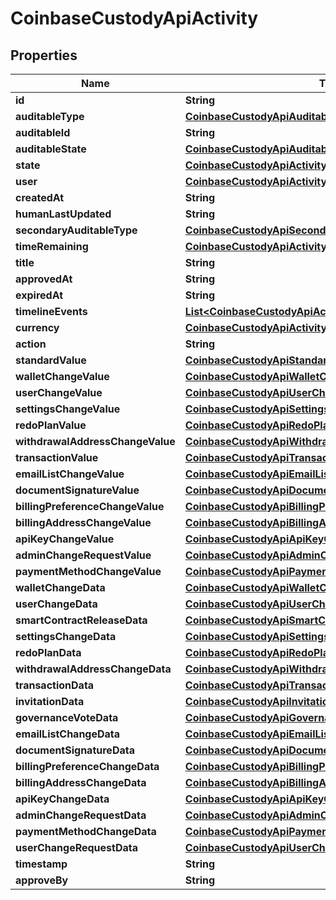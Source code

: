 
# CoinbaseCustodyApiActivity

## Properties
Name | Type | Description | Notes
------------ | ------------- | ------------- | -------------
**id** | **String** |  | 
**auditableType** | [**CoinbaseCustodyApiAuditableType**](CoinbaseCustodyApiAuditableType.md) |  | 
**auditableId** | **String** |  | 
**auditableState** | [**CoinbaseCustodyApiAuditableState**](CoinbaseCustodyApiAuditableState.md) |  | 
**state** | [**CoinbaseCustodyApiActivityState**](CoinbaseCustodyApiActivityState.md) |  | 
**user** | [**CoinbaseCustodyApiActivityUser**](CoinbaseCustodyApiActivityUser.md) |  |  [optional]
**createdAt** | **String** |  | 
**humanLastUpdated** | **String** |  | 
**secondaryAuditableType** | [**CoinbaseCustodyApiSecondaryAuditableType**](CoinbaseCustodyApiSecondaryAuditableType.md) |  | 
**timeRemaining** | [**CoinbaseCustodyApiActivityTimeRemaining**](CoinbaseCustodyApiActivityTimeRemaining.md) |  | 
**title** | **String** |  | 
**approvedAt** | **String** |  | 
**expiredAt** | **String** |  | 
**timelineEvents** | [**List&lt;CoinbaseCustodyApiActivityTimelineEvent&gt;**](CoinbaseCustodyApiActivityTimelineEvent.md) |  | 
**currency** | [**CoinbaseCustodyApiActivityCurrency**](CoinbaseCustodyApiActivityCurrency.md) |  |  [optional]
**action** | **String** |  | 
**standardValue** | [**CoinbaseCustodyApiStandardAuditValue**](CoinbaseCustodyApiStandardAuditValue.md) |  |  [optional]
**walletChangeValue** | [**CoinbaseCustodyApiWalletChangeAuditValue**](CoinbaseCustodyApiWalletChangeAuditValue.md) |  |  [optional]
**userChangeValue** | [**CoinbaseCustodyApiUserChangeAuditValue**](CoinbaseCustodyApiUserChangeAuditValue.md) |  |  [optional]
**settingsChangeValue** | [**CoinbaseCustodyApiSettingsChangeAuditValue**](CoinbaseCustodyApiSettingsChangeAuditValue.md) |  |  [optional]
**redoPlanValue** | [**CoinbaseCustodyApiRedoPlanAuditValue**](CoinbaseCustodyApiRedoPlanAuditValue.md) |  |  [optional]
**withdrawalAddressChangeValue** | [**CoinbaseCustodyApiWithdrawalAddressChangeAuditValue**](CoinbaseCustodyApiWithdrawalAddressChangeAuditValue.md) |  |  [optional]
**transactionValue** | [**CoinbaseCustodyApiTransactionAuditValue**](CoinbaseCustodyApiTransactionAuditValue.md) |  |  [optional]
**emailListChangeValue** | [**CoinbaseCustodyApiEmailListChangeAuditValue**](CoinbaseCustodyApiEmailListChangeAuditValue.md) |  |  [optional]
**documentSignatureValue** | [**CoinbaseCustodyApiDocumentSignatureAuditValue**](CoinbaseCustodyApiDocumentSignatureAuditValue.md) |  |  [optional]
**billingPreferenceChangeValue** | [**CoinbaseCustodyApiBillingPreferenceChangeAuditValue**](CoinbaseCustodyApiBillingPreferenceChangeAuditValue.md) |  |  [optional]
**billingAddressChangeValue** | [**CoinbaseCustodyApiBillingAddressChangeAuditValue**](CoinbaseCustodyApiBillingAddressChangeAuditValue.md) |  |  [optional]
**apiKeyChangeValue** | [**CoinbaseCustodyApiApiKeyChangeAuditValue**](CoinbaseCustodyApiApiKeyChangeAuditValue.md) |  |  [optional]
**adminChangeRequestValue** | [**CoinbaseCustodyApiAdminChangeRequestAuditValue**](CoinbaseCustodyApiAdminChangeRequestAuditValue.md) |  |  [optional]
**paymentMethodChangeValue** | [**CoinbaseCustodyApiPaymentMethodChangeAuditValue**](CoinbaseCustodyApiPaymentMethodChangeAuditValue.md) |  |  [optional]
**walletChangeData** | [**CoinbaseCustodyApiWalletChangeAuditData**](CoinbaseCustodyApiWalletChangeAuditData.md) |  |  [optional]
**userChangeData** | [**CoinbaseCustodyApiUserChangeAuditData**](CoinbaseCustodyApiUserChangeAuditData.md) |  |  [optional]
**smartContractReleaseData** | [**CoinbaseCustodyApiSmartContractReleaseAuditData**](CoinbaseCustodyApiSmartContractReleaseAuditData.md) |  |  [optional]
**settingsChangeData** | [**CoinbaseCustodyApiSettingsChangeAuditData**](CoinbaseCustodyApiSettingsChangeAuditData.md) |  |  [optional]
**redoPlanData** | [**CoinbaseCustodyApiRedoPlanAuditData**](CoinbaseCustodyApiRedoPlanAuditData.md) |  |  [optional]
**withdrawalAddressChangeData** | [**CoinbaseCustodyApiWithdrawalAddressChangeAuditData**](CoinbaseCustodyApiWithdrawalAddressChangeAuditData.md) |  |  [optional]
**transactionData** | [**CoinbaseCustodyApiTransactionAuditData**](CoinbaseCustodyApiTransactionAuditData.md) |  |  [optional]
**invitationData** | [**CoinbaseCustodyApiInvitationAuditData**](CoinbaseCustodyApiInvitationAuditData.md) |  |  [optional]
**governanceVoteData** | [**CoinbaseCustodyApiGovernanceVoteAuditData**](CoinbaseCustodyApiGovernanceVoteAuditData.md) |  |  [optional]
**emailListChangeData** | [**CoinbaseCustodyApiEmailListChangeAuditData**](CoinbaseCustodyApiEmailListChangeAuditData.md) |  |  [optional]
**documentSignatureData** | [**CoinbaseCustodyApiDocumentSignatureAuditData**](CoinbaseCustodyApiDocumentSignatureAuditData.md) |  |  [optional]
**billingPreferenceChangeData** | [**CoinbaseCustodyApiBillingPreferenceChangeAuditData**](CoinbaseCustodyApiBillingPreferenceChangeAuditData.md) |  |  [optional]
**billingAddressChangeData** | [**CoinbaseCustodyApiBillingAddressChangeAuditData**](CoinbaseCustodyApiBillingAddressChangeAuditData.md) |  |  [optional]
**apiKeyChangeData** | [**CoinbaseCustodyApiApiKeyChangeAuditData**](CoinbaseCustodyApiApiKeyChangeAuditData.md) |  |  [optional]
**adminChangeRequestData** | [**CoinbaseCustodyApiAdminChangeRequestAuditData**](CoinbaseCustodyApiAdminChangeRequestAuditData.md) |  |  [optional]
**paymentMethodChangeData** | [**CoinbaseCustodyApiPaymentMethodChangeAuditData**](CoinbaseCustodyApiPaymentMethodChangeAuditData.md) |  |  [optional]
**userChangeRequestData** | [**CoinbaseCustodyApiUserChangeRequestAuditData**](CoinbaseCustodyApiUserChangeRequestAuditData.md) |  |  [optional]
**timestamp** | **String** |  | 
**approveBy** | **String** |  |  [optional]



